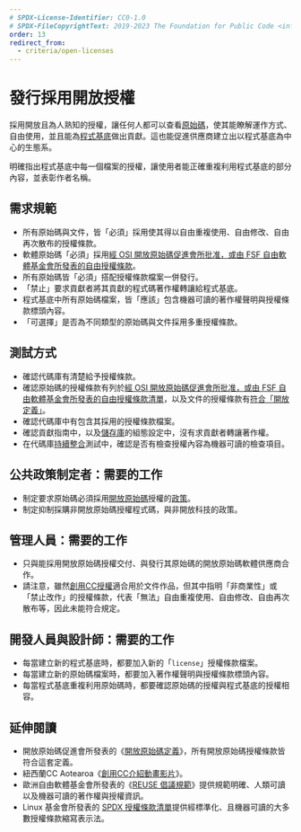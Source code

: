 ```yaml
---
# SPDX-License-Identifier: CC0-1.0
# SPDX-FileCopyrightText: 2019-2023 The Foundation for Public Code <info@publiccode.net>, https://standard.publiccode.net/AUTHORS
order: 13
redirect_from:
  - criteria/open-licenses
---
```


# 發行採用開放授權

採用開放且為人熟知的授權，讓任何人都可以查看[原始碼](../glossary.md#source-code)，使其能瞭解運作方式、自由使用，並且能為[程式基底](../glossary.md#codebase)做出貢獻。這也能促進供應商建立出以程式基底為中心的生態系。

明確指出程式基底中每一個檔案的授權，讓使用者能正確重複利用程式基底的部分內容，並表彰作者名稱。

## 需求規範

* 所有原始碼與文件，皆「必須」採用使其得以自由重複使用、自由修改、自由再次散布的授權條款。
* 軟體原始碼「必須」採用[經 OSI 開放原始碼促進會所批准，或由 FSF 自由軟體基金會所發表的自由授權條款](https://spdx.org/licenses/)。
* 所有原始碼皆「必須」搭配授權條款檔案一併發行。
* 「禁止」要求貢獻者將其貢獻的程式碼著作權轉讓給程式基底。
* 程式基底中所有原始碼檔案，皆「應該」包含機器可讀的著作權聲明與授權條款標頭內容。
* 「可選擇」是否為不同類型的原始碼與文件採用多重授權條款。

## 測試方式

* 確認代碼庫有清楚給予授權條款。
* 確認原始碼的授權條款有列於[經 OSI 開放原始碼促進會所批准，或由 FSF 自由軟體基金會所發表的自由授權條款清單](https://spdx.org/licenses/)，以及文件的授權條款有[符合「開放定義」](https://opendefinition.org/licenses/)。
* 確認代碼庫中有包含其採用的授權條款檔案。
* 確認貢獻指南中，以及[儲存庫](../glossary.md#repository)的組態設定中，沒有求貢獻者轉讓著作權。
* 在代碼庫[持續整合](../glossary.md#continuous-integration)測試中，確認是否有檢查授權內容為機器可讀的檢查項目。

## 公共政策制定者：需要的工作

* 制定要求原始碼必須採用[開放原始碼](../glossary.md#open-source)授權的[政策](../glossary.md#policy)。
* 制定抑制採購非開放原始碼授權程式碼，與非開放科技的政策。

## 管理人員：需要的工作

* 只與能採用開放原始碼授權交付、與發行其原始碼的開放原始碼軟體供應商合作。
* 請注意，雖然[創用CC授權](https://creativecommons.org/licenses/)適合用於文件作品，但其中指明「非商業性」或「禁止改作」的授權條款，代表「無法」自由重複使用、自由修改、自由再次散布等，因此未能符合規定。

## 開發人員與設計師：需要的工作

* 每當建立新的程式基底時，都要加入新的「`license`」授權條款檔案。
* 每當建立新的原始碼檔案時，都要加入著作權聲明與授權條款標頭內容。
* 每當程式基底重複利用原始碼時，都要確認原始碼的授權與程式基底的授權相容。

<p style="page-break-after: always;"></p>

## 延伸閱讀

* 開放原始碼促進會所發表的《[開放原始碼定義](https://opensource.org/osd)》，所有開放原始碼授權條款皆符合這套定義。
* 紐西蘭CC Aotearoa《[創用CC介紹動畫影片](https://creativecommons.org/about/videos/creative-commons-kiwi)》。
* 歐洲自由軟體基金會所發表的《[REUSE 倡議規範](https://reuse.software/spec/)》提供規範明確、人類可讀以及機器可讀的著作權與授權資訊。
* Linux 基金會所發表的 [SPDX 授權條款清單](https://spdx.org/licenses/)提供經標準化、且機器可讀的大多數授權條款縮寫表示法。
